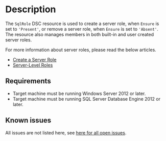 # Description

The `SqlRole` DSC resource is used to create a server role, when
`Ensure` is set to `'Present'`, or remove a server role, when `Ensure`
is set to `'Absent'`. The resource also manages members in both built-in
and user created server roles.

For more information about server roles, please read the below articles.

* [Create a Server Role](https://msdn.microsoft.com/en-us/library/ee677627.aspx)
* [Server-Level Roles](https://msdn.microsoft.com/en-us/library/ms188659.aspx)

## Requirements

* Target machine must be running Windows Server 2012 or later.
* Target machine must be running SQL Server Database Engine 2012 or later.

## Known issues

All issues are not listed here, see [here for all open issues](https://github.com/dsccommunity/SqlServerCustomDsc/issues?q=is%3Aissue+is%3Aopen+in%3Atitle+SqlRole).
